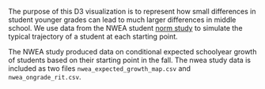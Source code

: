 The purpose of this D3 visualization is to represent how small differences in student younger grades can lead to much larger differences in middle school. We use data from the NWEA student [norm study](http://legacysupport.nwea.org/sites/www.nwea.org/files/resources/NWEA%202011%20Norms%20Report_01.17.2012_2.pdf) to simulate the typical trajectory of a student at each starting point. 

The NWEA study produced data on conditional expected schoolyear growth of students based on their starting point in the fall. The nwea study data is included as two files `nwea_expected_growth_map.csv` and `nwea_ongrade_rit.csv`. 

